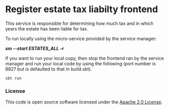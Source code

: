 # Register estate tax liabilty frontend

This service is responsible for determining how much tax and in which years the estate has been liable for tax.

To run locally using the micro-service provided by the service manager:

***sm --start ESTATES_ALL -r***

If you want to run your local copy, then stop the frontend ran by the service manager and run your local code by using the following (port number is 8827 but is defaulted to that in build.sbt).

`sbt run`

### License

This code is open source software licensed under the [Apache 2.0 License]("http://www.apache.org/licenses/LICENSE-2.0.html").
